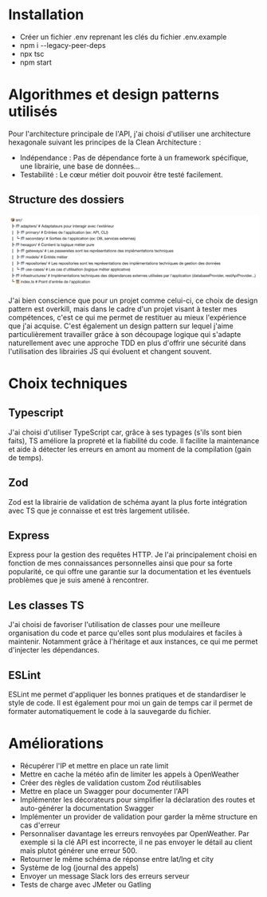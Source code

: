 # Installation 
- Créer un fichier .env reprenant les clés du fichier .env.example
- npm i --legacy-peer-deps
- npx tsc
- npm start

# Algorithmes et design patterns utilisés
Pour l'architecture principale de l'API, j'ai choisi d'utiliser une architecture hexagonale suivant les principes de la Clean Architecture : 
- Indépendance : Pas de dépendance forte à un framework spécifique, une librairie, une base de données...
- Testabilité : Le cœur métier doit pouvoir être testé facilement.

## Structure des dossiers
![Structure des dossiers](./structure_dossiers.png)

J'ai bien conscience que pour un projet comme celui-ci, ce choix de design pattern est overkill, mais dans le cadre d'un projet visant à tester mes compétences, c'est ce qui me permet de restituer au mieux l'expérience que j'ai acquise. C'est également un design pattern sur lequel j'aime particulièrement travailler grâce à son découpage logique qui s'adapte naturellement avec une approche TDD en plus d'offrir une sécurité dans l'utilisation des librairies JS qui évoluent et changent souvent.

# Choix techniques
## Typescript
J'ai choisi d'utiliser TypeScript car, grâce à ses typages (s'ils sont bien faits), TS améliore la propreté et la fiabilité du code. Il facilite la maintenance et aide à détecter les erreurs en amont au moment de la compilation (gain de temps). 

## Zod
Zod est la librairie de validation de schéma ayant la plus forte intégration avec TS que je connaisse et est très largement utilisée.

## Express
Express pour la gestion des requêtes HTTP. Je l'ai principalement choisi en fonction de mes connaissances personnelles ainsi que pour sa forte popularité, ce qui offre une garantie sur la documentation et les éventuels problèmes que je suis amené à rencontrer.

## Les classes TS
J'ai choisi de favoriser l'utilisation de classes pour une meilleure organisation du code et parce qu'elles sont plus modulaires et faciles à maintenir. Notamment grâce à l'héritage et aux instances, ce qui me permet d'injecter les dépendances.

## ESLint
ESLint me permet d'appliquer les bonnes pratiques et de standardiser le style de code. Il est également pour moi un gain de temps car il permet de formater automatiquement le code à la sauvegarde du fichier.

# Améliorations
- Récupérer l'IP et mettre en place un rate limit
- Mettre en cache la météo afin de limiter les appels à OpenWeather
- Créer des règles de validation custom Zod réutilisables
- Mettre en place un Swagger pour documenter l'API
- Implémenter les décorateurs pour simplifier la déclaration des routes et auto-générer la documentation Swagger
- Implémenter un provider de validation pour garder la même structure en cas d'erreur
- Personnaliser davantage les erreurs renvoyées par OpenWeather. Par exemple si la clé API est incorrecte, il ne pas envoyer le détail au client mais plutot générer une erreur 500.
- Retourner le même schéma de réponse entre lat/lng et city
- Système de log (journal des appels)
- Envoyer un message Slack lors des erreurs serveur
- Tests de charge avec JMeter ou Gatling
